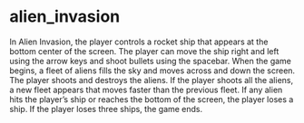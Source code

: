 # alien_invasion
In Alien Invasion, the player controls a rocket ship that appears at the bottom center of the screen. 
The player can move the ship right and left using the arrow keys and shoot bullets using the spacebar. 
When the game begins, a fleet of aliens fills the sky and moves across and down the screen. 
The player shoots and destroys the aliens. If the player shoots all the aliens, a new fleet appears that moves faster than the previous fleet. 
If any alien hits the player’s ship or reaches the bottom of the screen, the player loses a ship. If the player loses three ships, the game ends.

